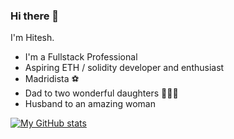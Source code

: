 ### Hi there 👋 

I'm Hitesh.

- I'm a Fullstack Professional
- Aspiring ETH / solidity developer and enthusiast
- Madridista ⚽
- Dad to two wonderful daughters 👨‍👧‍👧
- Husband to an amazing woman

[![My GitHub stats](https://github-readme-stats.vercel.app/api?username=hiteshpatwari&count_private=true&show_icons=true&theme=tokyonight)](https://github.com/anuraghazra/github-readme-stats)

